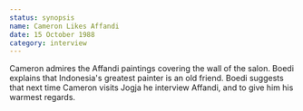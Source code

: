 ```yaml
---
status: synopsis
name: Cameron Likes Affandi
date: 15 October 1988
category: interview
---
```

Cameron admires the Affandi paintings covering the wall of the salon. Boedi explains that Indonesia's greatest painter is an old friend. Boedi suggests that next time Cameron visits Jogja he interview Affandi, and to give him his warmest regards. 
